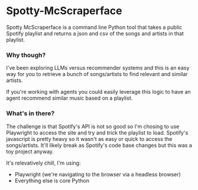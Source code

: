 # Spotty-McScraperface

Spotty McScraperface is a command line Python tool that takes a public Spotify playlist and returns a json and csv of the songs and artists in that playlist.

### Why though?

I've been exploring LLMs versus recommender systems and this is an easy way for you to retrieve a bunch of songs/artists to find relevant and similar artists. 

If you're working with agents you could easily leverage this logic to have an agent recommend similar music based on a playlist. 

### What's in there?
The challenge is that Spotify's API is not so good so I'm chosing to use Playwright to access the site and try and trick the playlist to load. Spotify's javascript is pretty heavy so it wasn't as easy or quick to access the songs/artists. It'll likely break as Spotify's code base changes but this was a toy project anyway.

It's relevatively chill, I'm using:
* Playwright (we're navigating to the browser via a headless browser)
* Everything else is core Python
